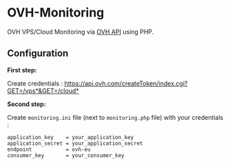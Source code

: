 # OVH-Monitoring
OVH VPS/Cloud Monitoring via [OVH API](https://api.ovh.com/) using PHP.

## Configuration
**First step:**

Create credentials : <https://api.ovh.com/createToken/index.cgi?GET=/vps*&GET=/cloud*>

**Second step:**

Create `monitoring.ini` file (next to `monitoring.php` file) with your credentials :

```
application_key    = your_application_key
application_secret = your_application_secret
endpoint           = ovh-eu
consumer_key       = your_consumer_key
```
